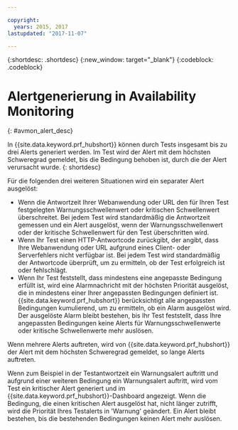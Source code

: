 ```yaml
---

copyright:
  years: 2015, 2017
lastupdated: "2017-11-07"

---
```


{:shortdesc: .shortdesc}
{:new_window: target="_blank"}
{:codeblock: .codeblock}


# Alertgenerierung in Availability Monitoring
{: #avmon_alert_desc}

In {{site.data.keyword.prf_hubshort}} können durch Tests insgesamt bis zu drei Alerts generiert werden. Im Test wird der Alert mit dem höchsten Schweregrad gemeldet, bis die Bedingung behoben ist, durch die der Alert verursacht wurde.
{: shortdesc}

Für die folgenden drei weiteren Situationen wird ein separater Alert ausgelöst:

-   Wenn die Antwortzeit Ihrer Webanwendung oder URL den für Ihren Test festgelegten Warnungsschwellenwert oder kritischen Schwellenwert überschreitet. Bei jedem Test wird standardmäßig die Antwortzeit gemessen und ein Alert ausgelöst, wenn der Warnungsschwellenwert oder der kritische Schwellenwert für den Test überschritten wird.
-   Wenn Ihr Test einen HTTP-Antwortcode zurückgibt, der angibt, dass Ihre Webanwendung oder URL aufgrund eines Client- oder Serverfehlers nicht verfügbar ist. Bei jedem Test wird standardmäßig der Antwortcode überprüft, um zu ermitteln, ob der Test erfolgreich ist oder fehlschlägt.
-   Wenn Ihr Test feststellt, dass mindestens eine angepasste Bedingung erfüllt ist, wird eine Alarmnachricht mit der höchsten Priorität ausgelöst, die in mindestens einer Ihrer angepassten Bedingungen definiert ist. {{site.data.keyword.prf_hubshort}} berücksichtigt alle angepassten Bedingungen kumulierend, um zu ermitteln, ob ein Alarm ausgelöst wird. Der ausgelöste Alarm bleibt bestehen, bis Ihr Test feststellt, dass Ihre angepassten Bedingungen keine Alerts für Warnungsschwellenwerte oder kritische Schwellenwerte mehr auslösen.

Wenn mehrere Alerts auftreten, wird von {{site.data.keyword.prf_hubshort}} der Alert mit dem höchsten Schweregrad gemeldet, so lange Alerts auftreten.

Wenn zum Beispiel in der Testantwortzeit ein Warnungsalert auftritt und aufgrund einer weiteren Bedingung ein Warnungsalert auftritt, wird vom Test ein kritischer Alert generiert und im {{site.data.keyword.prf_hubshort}}-Dashboard angezeigt. Wenn die Bedingung, die einen kritischen Alert ausgelöst hat, nicht länger zutrifft, wird die Priorität Ihres Testalerts in 'Warnung' geändert. Ein Alert bleibt bestehen, bis die bestehenden Bedingungen keinen Alert mehr auslösen.
